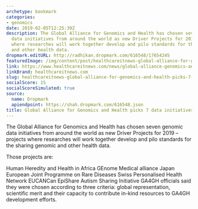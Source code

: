 ```yaml
---
archetype: bookmark
categories:
- genomics
date: 2019-02-05T12:25:39Z
description: The Global Alliance for Genomics and Health has chosen seven genomic
  data initiatives from around the world as new Driver Projects for 2019 – projects
  where researches will work together develop and pilo standards for the sharing genomic
  and other health data.
dropmark.editURL: http://radhikan.dropmark.com/616548/17654245
featuredImage: /img/content/post/healthcareitnews-global-alliance-for-genomics-and-health-picks-7-data-initiatives-for-2019.png
link: https://www.healthcareitnews.com/news/global-alliance-genomics-and-health-picks-7-data-initiatives-2019
linkBrand: healthcareitnews.com
slug: healthcareitnews-global-alliance-for-genomics-and-health-picks-7-data-initiatives-for-2019
socialScore: 15
socialScoreSimulated: true
source:
  name: Dropmark
  apiendpoint: https://shah.dropmark.com/616548.json
title: Global Alliance for Genomics and Health picks 7 data initiatives for 2019
---
```

The Global Alliance for Genomics and Health has chosen seven genomic data initiatives from around the world as new Driver Projects for 2019 – projects where researches will work together develop and pilo standards for the sharing genomic and other health data.

Those projects are:

Human Heredity and Health in Africa
GEnome Medical alliance Japan
European Joint Programme on Rare Diseases
Swiss Personalised Health Network
EUCANCan
EpiShare
Autism Sharing Initiative
GA4GH officials said they were chosen according to three criteria: global representation, scientific merit and their capacity to contribute in-kind resources to GA4GH development efforts.


